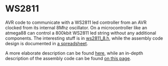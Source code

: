 WS2811
======

AVR code to communicate with a WS2811 led controller from an AVR clocked from its internal 8Mhz oscillator. 
On a microcontroller like an atmega88 can control a 800kbit WS2811 led string without any additional components.
The interesting stuff is in [ws2811_8.h](src/ws2811_8.h), while the assembly code design is 
documented in [a spreadsheet](design/ws2811@8Mhz.ods?raw=true). 

A more elaborate description can be found 
[here](http://rurandom.org/justintime/index.php?title=Driving_the_WS2811_at_800_kHz_with_an_8_MHz_AVR),
while an in-depth description of the assembly code can be found 
[on this page](http://rurandom.org/justintime/index.php?title=Ws2811_driver_code_explained).

